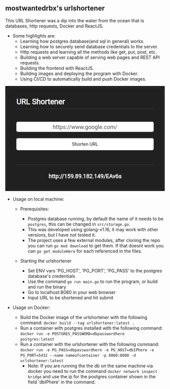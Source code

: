 ## mostwantedrbx's urlshortener

This URL Shortener was a dip into the water from the ocean that is databases, http requests, Docker and ReactJS.

- Some highlights are:
    - Learning how postgres database(and sql in general) works.
    - Learning how to securely send database credentials to the server.
    - Http requests and learning all the methods like get, put, post, etc.
    - Building a web server capable of serving web pages and REST API requests.
    - Building the frontend with ReactJS.
    - Building images and deploying the program with Docker.
    - Using CI/CD to automatically build and push Docker images.


![](https://raw.githubusercontent.com/MostwantedRBX/MostwantedRBX/master/pics/urlshortener.png)

- Usage on local machine:
    - Prerequisites:
        - Postgres database running, by default the name of it needs to be <code>postgres</code>, this can be changed in <code>src/storage.go</code>.
        - This was developed using golang-v1.16, it may work with other versions, but I have not tested it.
        - The project uses a few external modules, after cloning the repo you can run <code>go mod download</code> to get them. If that doesnt work you can <code>go get moduleHere</code> for each referenced in the files.

    - Starting the urlshortener
        - Set ENV vars 'PG_HOST', 'PG_PORT', 'PG_PASS' to the postgres database's credentials 
        - Use the command <code>go run main.go</code> to run the program, or build and run the binary
        - Go to localhost:8080 in your web browser
        - Input URL to be shortened and hit submit

- Usage on Docker:
    - Build the Docker image of the urlshortener with the following command: <code>docker build --tag urlshortener:latest .</code>
    - Run a container with postgres installed with the following command: <code>docker run -e POSTGRES_PASSWORD=dbpasswordhere postgres:latest</code>
    - Run a container with the urlshortener with the following command: <code>docker run -e PG_PASS=dbpasswordhere -e PG_HOST=dbIPhere -e PG_PORT=5432 --name nameofcontainer -p 8080:8080 -d urlshortener:latest</code>
        - Note: If you are running the the db on the same machine via docker you need to run the command <code>docker network inspect bridge</code> and use the ip for the postgres container shown in the field 'dbIPhere' in the command.